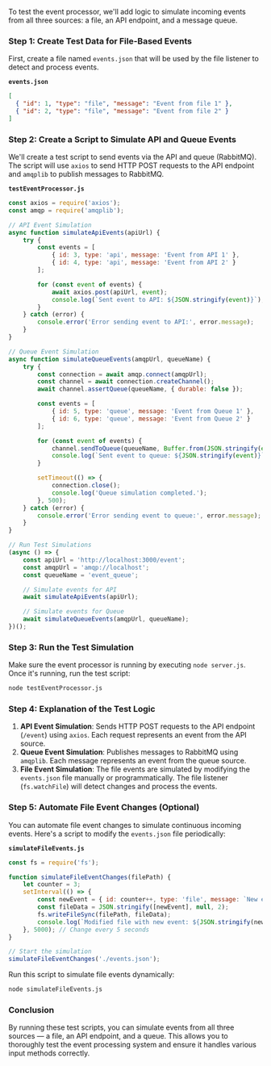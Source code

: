 To test the event processor, we'll add logic to simulate incoming events from all three sources: a file, an API endpoint, and a message queue. 

### Step 1: Create Test Data for File-Based Events

First, create a file named `events.json` that will be used by the file listener to detect and process events.

**`events.json`**

```json
[
  { "id": 1, "type": "file", "message": "Event from file 1" },
  { "id": 2, "type": "file", "message": "Event from file 2" }
]
```

### Step 2: Create a Script to Simulate API and Queue Events

We'll create a test script to send events via the API and queue (RabbitMQ). The script will use `axios` to send HTTP POST requests to the API endpoint and `amqplib` to publish messages to RabbitMQ.

**`testEventProcessor.js`**

```javascript
const axios = require('axios');
const amqp = require('amqplib');

// API Event Simulation
async function simulateApiEvents(apiUrl) {
    try {
        const events = [
            { id: 3, type: 'api', message: 'Event from API 1' },
            { id: 4, type: 'api', message: 'Event from API 2' }
        ];

        for (const event of events) {
            await axios.post(apiUrl, event);
            console.log(`Sent event to API: ${JSON.stringify(event)}`);
        }
    } catch (error) {
        console.error('Error sending event to API:', error.message);
    }
}

// Queue Event Simulation
async function simulateQueueEvents(amqpUrl, queueName) {
    try {
        const connection = await amqp.connect(amqpUrl);
        const channel = await connection.createChannel();
        await channel.assertQueue(queueName, { durable: false });

        const events = [
            { id: 5, type: 'queue', message: 'Event from Queue 1' },
            { id: 6, type: 'queue', message: 'Event from Queue 2' }
        ];

        for (const event of events) {
            channel.sendToQueue(queueName, Buffer.from(JSON.stringify(event)));
            console.log(`Sent event to queue: ${JSON.stringify(event)}`);
        }

        setTimeout(() => {
            connection.close();
            console.log('Queue simulation completed.');
        }, 500);
    } catch (error) {
        console.error('Error sending event to queue:', error.message);
    }
}

// Run Test Simulations
(async () => {
    const apiUrl = 'http://localhost:3000/event';
    const amqpUrl = 'amqp://localhost';
    const queueName = 'event_queue';

    // Simulate events for API
    await simulateApiEvents(apiUrl);

    // Simulate events for Queue
    await simulateQueueEvents(amqpUrl, queueName);
})();
```

### Step 3: Run the Test Simulation

Make sure the event processor is running by executing `node server.js`. Once it's running, run the test script:

```bash
node testEventProcessor.js
```

### Step 4: Explanation of the Test Logic

1. **API Event Simulation**: Sends HTTP POST requests to the API endpoint (`/event`) using `axios`. Each request represents an event from the API source.
2. **Queue Event Simulation**: Publishes messages to RabbitMQ using `amqplib`. Each message represents an event from the queue source.
3. **File Event Simulation**: The file events are simulated by modifying the `events.json` file manually or programmatically. The file listener (`fs.watchFile`) will detect changes and process the events.

### Step 5: Automate File Event Changes (Optional)

You can automate file event changes to simulate continuous incoming events. Here's a script to modify the `events.json` file periodically:

**`simulateFileEvents.js`**

```javascript
const fs = require('fs');

function simulateFileEventChanges(filePath) {
    let counter = 3;
    setInterval(() => {
        const newEvent = { id: counter++, type: 'file', message: `New event from file ${counter}` };
        const fileData = JSON.stringify([newEvent], null, 2);
        fs.writeFileSync(filePath, fileData);
        console.log(`Modified file with new event: ${JSON.stringify(newEvent)}`);
    }, 5000); // Change every 5 seconds
}

// Start the simulation
simulateFileEventChanges('./events.json');
```

Run this script to simulate file events dynamically:

```bash
node simulateFileEvents.js
```

### Conclusion

By running these test scripts, you can simulate events from all three sources — a file, an API endpoint, and a queue. This allows you to thoroughly test the event processing system and ensure it handles various input methods correctly.

